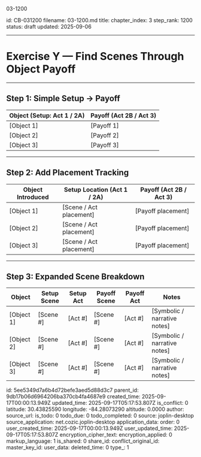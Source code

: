 03-1200

id: CB-031200
filename: 03-1200.md
title: 
chapter_index: 3
step_rank: 1200
status: draft
updated: 2025-09-06

---
# Exercise Y — Find Scenes Through Object Payoff

---

## **Step 1: Simple Setup → Payoff**
| Object (Setup: Act 1 / 2A) | Payoff (Act 2B / Act 3) |
|-----------------------------|--------------------------|
| [Object 1]                  | [Payoff 1]              |
| [Object 2]                  | [Payoff 2]              |
| [Object 3]                  | [Payoff 3]              |

---

## **Step 2: Add Placement Tracking**
| Object Introduced | Setup Location (Act 1 / 2A) | Payoff (Act 2B / Act 3) |
|--------------------|------------------------------|--------------------------|
| [Object 1]         | [Scene / Act placement]      | [Payoff placement]      |
| [Object 2]         | [Scene / Act placement]      | [Payoff placement]      |
| [Object 3]         | [Scene / Act placement]      | [Payoff placement]      |

---

## **Step 3: Expanded Scene Breakdown**
| Object     | Setup Scene | Setup Act | Payoff Scene | Payoff Act | Notes |
|------------|-------------|-----------|--------------|------------|-------|
| [Object 1] | [Scene #]   | [Act #]   | [Scene #]    | [Act #]    | [Symbolic / narrative notes] |
| [Object 2] | [Scene #]   | [Act #]   | [Scene #]    | [Act #]    | [Symbolic / narrative notes] |
| [Object 3] | [Scene #]   | [Act #]   | [Scene #]    | [Act #]    | [Symbolic / narrative notes] |


id: 5ee5349d7a6b4d72befe3aed5d88d3c7
parent_id: 9db17b06d6964206ba370cb4fa4687e9
created_time: 2025-09-17T00:00:13.949Z
updated_time: 2025-09-17T05:17:53.807Z
is_conflict: 0
latitude: 30.43825590
longitude: -84.28073290
altitude: 0.0000
author: 
source_url: 
is_todo: 0
todo_due: 0
todo_completed: 0
source: joplin-desktop
source_application: net.cozic.joplin-desktop
application_data: 
order: 0
user_created_time: 2025-09-17T00:00:13.949Z
user_updated_time: 2025-09-17T05:17:53.807Z
encryption_cipher_text: 
encryption_applied: 0
markup_language: 1
is_shared: 0
share_id: 
conflict_original_id: 
master_key_id: 
user_data: 
deleted_time: 0
type_: 1